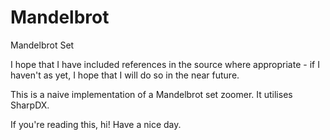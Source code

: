 # Mandelbrot
Mandelbrot Set

I hope that I have included references in the source where appropriate - if I haven't as yet, I hope that I will do so in the near future.

This is a naive implementation of a Mandelbrot set zoomer. It utilises SharpDX.

If you're reading this, hi! Have a nice day.
